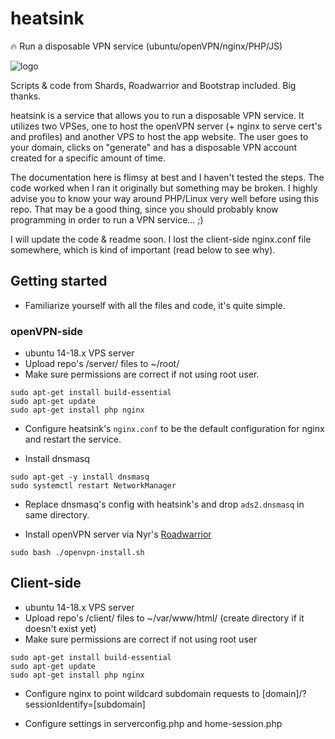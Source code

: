 # heatsink
🔥 Run a disposable VPN service (ubuntu/openVPN/nginx/PHP/JS)

![logo](https://i.imgur.com/z4zD48V.png)

Scripts & code from Shards, Roadwarrior and Bootstrap included. Big thanks.

heatsink is a service that allows you to run a disposable VPN service. It utilizes two VPSes, one to host the openVPN server (+ nginx to serve cert's and profiles) and another VPS to host the app website. The user goes to your domain, clicks on "generate" and has a disposable VPN account created for a specific amount of time.

The documentation here is flimsy at best and I haven't tested the steps. The code worked when I ran it originally but something may be broken. I highly advise you to know your way around PHP/Linux very well before using this repo. That may be a good thing, since you should probably know programming in order to run a VPN service... ;)

I will update the code & readme soon. I lost the client-side nginx.conf file somewhere, which is kind of important (read below to see why).

## Getting started
- Familiarize yourself with all the files and code, it's quite simple.
### openVPN-side
- ubuntu 14-18.x VPS server
- Upload repo's /server/ files to ~/root/
- Make sure permissions are correct if not using root user.

```
sudo apt-get install build-essential
sudo apt-get update
sudo apt-get install php nginx
```
- Configure heatsink's `nginx.conf` to be the default configuration for nginx and restart the service.


- Install dnsmasq
```
sudo apt-get -y install dnsmasq
sudo systemctl restart NetworkManager
```
- Replace dnsmasq's config with heatsink's and drop `ads2.dnsmasq` in same directory.


- Install openVPN server via Nyr's [Roadwarrior](https://github.com/Nyr/openvpn-install)
```
sudo bash ./openvpn-install.sh
```

## Client-side

- ubuntu 14-18.x VPS server
- Upload repo's /client/ files to ~/var/www/html/ (create directory if it doesn't exist yet)
- Make sure permissions are correct if not using root user

```
sudo apt-get install build-essential
sudo apt-get update
sudo apt-get install php nginx
```
- Configure nginx to point wildcard subdomain requests to [domain]/?sessionIdentify=[subdomain]

- Configure settings in serverconfig.php and home-session.php
